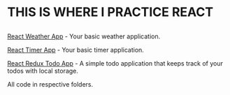 # THIS IS WHERE I PRACTICE REACT

##

[React Weather App](http://basic-react-weather-app.herokuapp.com/) - Your basic weather application.

[React Timer App](http://basic-react-timer-app.herokuapp.com/) - Your basic timer application.

[React Redux Todo App](http://basic-react-todo-app.herokuapp.com/) - A simple todo application that keeps track of your todos with local storage.

All code in respective folders.


